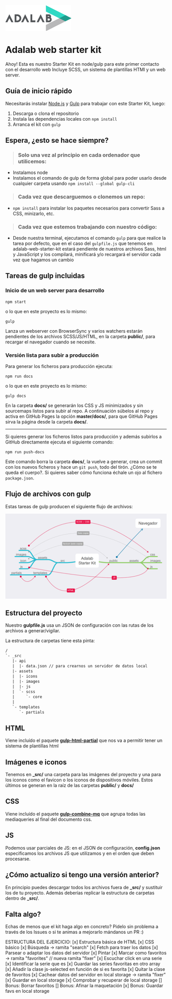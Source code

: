 ![Adalab](_src/assets/images/logo-adalab-80px.png)

# Adalab web starter kit

Ahoy! Esta es nuestro Starter Kit en node/gulp para este primer contacto con el desarrollo web
Incluye SCSS, un sistema de plantillas HTMl y un web server.

## Guía de inicio rápido

Necesitarás instalar [Node.js](https://nodejs.org/) y [Gulp](https://gulpjs.com) para trabajar con este Starter Kit, luego:

1. Descarga o clona el repositorio
2. Instala las dependencias locales con `npm install`
3. Arranca el kit con `gulp`

## Espera, ¿esto se hace siempre?

> ### Solo una vez al principio en cada ordenador que utilicemos:

- Instalamos node
- Instalamos el comando de gulp de forma global para poder usarlo desde cualquier carpeta usando `npm install --global gulp-cli`

> ### Cada vez que descarguemos o clonemos un repo:

- `npm install` para instalar los paquetes necesarios para convertir Sass a CSS, minizarlo, etc.

> ### Cada vez que estemos trabajando con nuestro código:

- Desde nuestra terminal, ejecutamos el comando `gulp` para que realice la tarea por defecto, que en el caso del `gulpfile.js` que tenemos en adalab-web-starter-kit estará pendiente de nuestros archivos Sass, html y JavaScript y los compilará, minificará y/o recargará el servidor cada vez que hagamos un cambio

## Tareas de gulp incluidas

### Inicio de un web server para desarrollo

```
npm start
```

o lo que en este proyecto es lo mismo:

```
gulp
```

Lanza un webserver con BrowserSync y varios watchers estarán pendientes de los archivos SCSS/JS/HTML, en la carpeta **public/**, para recargar el navegador cuando se necesite.

### Versión lista para subir a producción

Para generar los ficheros para producción ejecuta:

```
npm run docs
```

o lo que en este proyecto es lo mismo:

```
gulp docs
```

En la carpeta **docs/** se generarán los CSS y JS minimizados y sin sourcemaps listos para subir al repo. A continuación súbelos al repo y activa en GitHub Pages la opción **master/docs/**, para que GitHub Pages sirva la página desde la carpeta **docs/**.

---

Si quieres generar los ficheros listos para producción y además subirlos a GitHub directamente ejecuta el siguiente comando:

```
npm run push-docs
```

Este comando borra la carpeta **docs/**, la vuelve a generar, crea un commit con los nuevos ficheros y hace un `git push`, todo del tirón. ¿Cómo se te queda el cuerpo?. Si quieres saber cómo funciona échale un ojo al fichero `package.json`.

## Flujo de archivos con gulp

Estas tareas de gulp producen el siguiente flujo de archivos:

![Gulp flow](./gulp-flow.png)

## Estructura del proyecto

Nuestro **gulpfile.js** usa un JSON de configuración con las rutas de los archivos a generar/vigilar.

La estructura de carpetas tiene esta pinta:

```
/
`- _src
   |- api
   |  |- data.json // para crearnos un servidor de datos local
   |- assets
   |  |- icons
   |  |- images
   |  |- js
   |  `- scss
   |     `- core
   |
   `- templates
      `- partials

```

## HTML

Viene incluído el paquete [**gulp-html-partial**](https://www.npmjs.com/package/gulp-html-partial) que nos va a permitir tener un sistema de plantillas html

## Imágenes e iconos

Tenemos en **\_src/** una carpeta para las imágenes del proyecto y una para los iconos como el favicon o los iconos de dispositivos móviles. Estos últimos se generan en la raíz de las carpetas **public/** y **docs/**

## CSS

Viene incluído el paquete [**gulp-combine-mq**](https://www.npmjs.com/package/gulp-combine-mq) que agrupa todas las mediaqueries al final del documento css.

## JS

Podemos usar parciales de JS: en el JSON de configuración, **config.json** especificamos los archivos JS que utilizamos y en el orden que deben procesarse.

## ¿Cómo actualizo si tengo una versión anterior?

En principio puedes descargar todos los archivos fuera de **\_src/** y sustituir los de tu proyecto. Además deberías replicar la estructura de carpetas dentro de **\_src/**.

## Falta algo?

Echas de menos que el kit haga algo en concreto? Pidelo sin problema a través de los Issues o si te animas a mejorarlo mándanos un PR :)

ESTRUCTURA DEL EJERCICIO:
[x] Estructura básica de HTML
[x] CSS básico
[x] Búsqueda -> ramita "search" 
   [x] Fetch para traer los datos
   [x] Parsear o adaptar los datos del servidor
   [x] Pintar
[x] Marcar como favoritos -> ramita "favorites" // nueva ramita "fixer"
   [x] Escuchar click en una serie
   [x] Identificar la serie que es
   [x] Guardar las series favoritas en otro array
   [x] Añadir la clase js-selected en función de si es favorita
   [x] Quitar la clase de favoritos
[x] Cachear datos del servidor en local storage -> ramita "fixer"
   [x] Guardar en local storage
   [x] Comprobar y recuperar de local storage
[] Bonus: Borrar favoritos
[] Bonus: Afinar la maquetación
[x] Bonus: Guardar favs en local storage